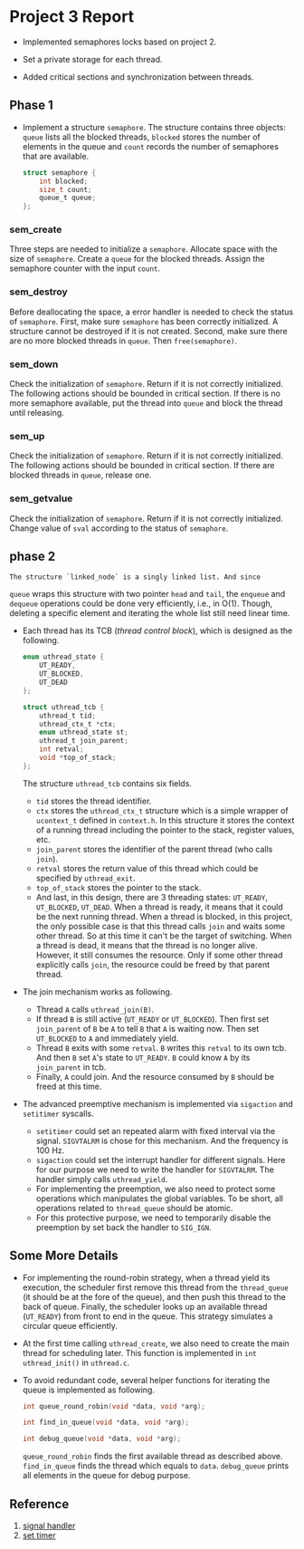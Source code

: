 # Project 3 Report #
- Implemented semaphores locks based on project 2. 

- Set a private storage for each thread.

- Added critical sections and synchronization between threads.


## Phase 1 ##

- Implement a structure `semaphore`. The structure contains three objects: `queue` lists all the blocked threads, `blocked` stores the number of elements in the queue and `count` records the number of semaphores that are available.

    ```c
    struct semaphore {
	    int blocked;
	    size_t count;
	    queue_t queue;
    };
    ```
### sem_create ###

Three steps are needed to initialize a `semaphore`. Allocate space 
with the size of `semaphore`. Create a `queue` for the blocked 
threads. Assign the semaphore counter with the input `count`. 

### sem_destroy ###

 Before deallocating the space, a error handler is needed to check 
the status of `semaphore`. First, make sure `semaphore` has been 
correctly initialized. A structure cannot be destroyed if it is not 
created. Second, make sure there are no more blocked threads in 
`queue`. Then `free(semaphore)`.

### sem_down ###

Check the initialization of `semaphore`. Return if it is 
not correctly initialized. The following actions should be bounded 
in critical section. If there is no more semaphore available, put 
the thread into `queue` and block the thread until releasing.

### sem_up ###

Check the initialization of `semaphore`. Return if it is not 
correctly initialized. The following actions should be bounded 
in critical section. If there are blocked threads in `queue`, release one.

### sem_getvalue ###

Check the initialization of `semaphore`. Return if it is not 
correctly initialized. Change value of `sval` according to the status of `semaphore`.


## phase 2 ##




    The structure `linked_node` is a singly linked list. And since
`queue` wraps this structure with two pointer `head` and `tail`,
the `enqueue` and `dequeue` operations could be done very
efficiently, i.e., in O(1). Though, deleting a specific element
and iterating the whole list still need linear time.

- Each thread has its TCB (*thread control block*), which is designed
as the following.

    ```c
    enum uthread_state {
        UT_READY,
        UT_BLOCKED,
        UT_DEAD
    };

    struct uthread_tcb {
        uthread_t tid;
        uthread_ctx_t *ctx;
        enum uthread_state st;
        uthread_t join_parent;
        int retval;
        void *top_of_stack;
    };
    ```

    The structure `uthread_tcb` contains six fields.
    * `tid` stores the thread identifier.
    * `ctx` stores the `uthread_ctx_t` structure which is
a simple wrapper of `ucontext_t` defined in `context.h`. In this structure
it stores the context of a running thread including the pointer to
the stack, register values, etc.
    * `join_parent` stores the identifier of the parent
thread (who calls `join`).
    * `retval` stores the return value of this thread which could be
specified by `uthread_exit`.
    * `top_of_stack` stores the pointer to the stack.
    * And last, in this design, there are 3 threading states:
`UT_READY`, `UT_BLOCKED`, `UT_DEAD`. When a thread
is ready, it means that it could be the next running thread. When
a thread is blocked, in this project, the only possible case is that
this thread calls `join` and waits some other thread. So at this time
it can't be the target of switching. When a thread is dead, it means that
the thread is no longer alive. However, it still consumes the resource.
Only if some other thread explicitly calls `join`, the resource could be
freed by that parent thread.

- The join mechanism works as following.
    * Thread `A` calls `uthread_join(B)`.
    * If thread `B` is still active (`UT_READY` or `UT_BLOCKED`). Then
first set `join_parent` of `B` be `A` to tell `B` that `A` is waiting now.
Then set `UT_BLOCKED` to `A` and immediately yield.
    * Thread `B` exits with some `retval`. `B` writes this `retval`
to its own tcb. And then `B` set `A`'s state to `UT_READY`. `B` could
know `A` by its `join_parent` in tcb.
    * Finally, `A` could join. And the resource consumed by `B` should be
freed at this time.

- The advanced preemptive mechanism is implemented via `sigaction` and
`setitimer` syscalls.
    * `setitimer` could set an repeated alarm with fixed interval via the
signal. `SIGVTALRM` is chose for this mechanism. And the frequency is 100 Hz.
    * `sigaction` could set the interrupt handler for different signals.
Here for our purpose we need to write the handler for `SIGVTALRM`. The
handler simply calls `uthread_yield`.
    * For implementing the preemption, we also need to protect some operations
which manipulates the global variables. To be short, all operations related
to `thread_queue` should be atomic.
    * For this protective purpose, we need to temporarily disable the
preemption by set back the handler to `SIG_IGN`.

## Some More Details

- For implementing the round-robin strategy, when a thread yield its execution,
the scheduler first remove this thread from the `thread_queue` (it should be
at the fore of the queue), and then push this thread to the back of queue.
Finally, the scheduler looks up an available thread (`UT_READY`) from front
to end in the queue. This strategy simulates a circular queue efficiently.

- At the first time calling `uthread_create`, we also need to create the main
thread for scheduling later. This function is implemented in
`int uthread_init()` in `uthread.c`.

- To avoid redundant code, several helper functions for iterating the queue
is implemented as following.

    ```c
    int queue_round_robin(void *data, void *arg);

    int find_in_queue(void *data, void *arg);

    int debug_queue(void *data, void *arg);
    ```
    `queue_round_robin` finds the first available thread as described above.
`find_in_queue` finds the thread which equals to `data`. `debug_queue`
prints all elements in the queue for debug purpose.

## Reference

1. [signal handler](https://www.gnu.org/software/libc/manual/html_mono/libc.html#Blocking-for-Handler)
2. [set timer](https://www.gnu.org/software/libc/manual/html_mono/libc.html#Setting-an-Alarm)